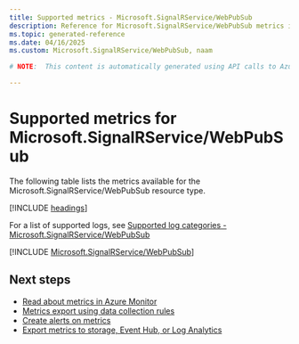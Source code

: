 ```yaml
---
title: Supported metrics - Microsoft.SignalRService/WebPubSub
description: Reference for Microsoft.SignalRService/WebPubSub metrics in Azure Monitor.
ms.topic: generated-reference
ms.date: 04/16/2025
ms.custom: Microsoft.SignalRService/WebPubSub, naam

# NOTE:  This content is automatically generated using API calls to Azure. Any edits made on these files will be overwritten in the next run of the script. 

---
```


  
# Supported metrics for Microsoft.SignalRService/WebPubSub
  
The following table lists the metrics available for the Microsoft.SignalRService/WebPubSub resource type.  
  
  
[!INCLUDE [headings](~/reusable-content/ce-skilling/azure/includes/azure-monitor/reference/metrics/metrics-headings.md)]  
  
  
  
For a list of supported logs, see [Supported log categories - Microsoft.SignalRService/WebPubSub](../supported-logs/microsoft-signalrservice-webpubsub-logs.md)  
  
 

[!INCLUDE [Microsoft.SignalRService/WebPubSub](~/reusable-content/ce-skilling/azure/includes/azure-monitor/reference/metrics/microsoft-signalrservice-webpubsub-metrics-include.md)]  



## Next steps

- [Read about metrics in Azure Monitor](/azure/azure-monitor/data-platform)
- [Metrics export using data collection rules](/azure/azure-monitor/essentials/data-collection-metrics)
- [Create alerts on metrics](/azure/azure-monitor/alerts/alerts-overview)
- [Export metrics to storage, Event Hub, or Log Analytics](/azure/azure-monitor/essentials/platform-logs-overview)
